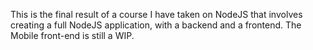 This is the final result of a course I have taken on NodeJS that involves creating a full NodeJS application, with a backend and a frontend.
The Mobile front-end is still a WIP.